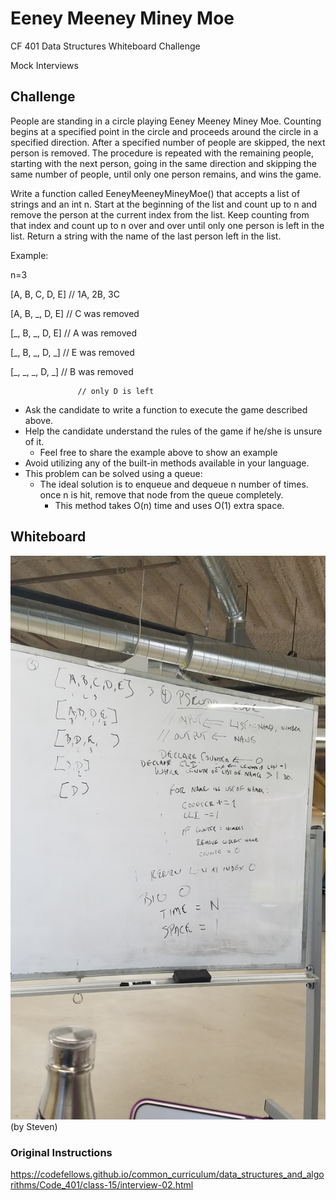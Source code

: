 # Eeney Meeney Miney Moe
CF 401 Data Structures Whiteboard Challenge

Mock Interviews

## Challenge
People are standing in a circle playing Eeney Meeney Miney Moe. Counting begins at a specified point in the circle and proceeds around the circle in a specified direction. After a specified number of people are skipped, the next person is removed. The procedure is repeated with the remaining people, starting with the next person, going in the same direction and skipping the same number of people, until only one person remains, and wins the game.

Write a function called EeneyMeeneyMineyMoe() that accepts a list of strings and an int n. Start at the beginning of the list and count up to n and remove the person at the current index from the list. Keep counting from that index and count up to n over and over until only one person is left in the list. Return a string with the name of the last person left in the list.

Example:

n=3

[A, B, C, D, E]    // 1A, 2B, 3C

[A, B, _, D, E]    // C was removed

[_, B, _, D, E]    // A was removed

[_, B, _, D, _]    // E was removed

[_, _, _, D, _]    // B was removed

                   // only D is left

- Ask the candidate to write a function to execute the game described above.
- Help the candidate understand the rules of the game if he/she is unsure of it.
    - Feel free to share the example above to show an example
- Avoid utilizing any of the built-in methods available in your language.
- This problem can be solved using a queue:
    - The ideal solution is to enqueue and dequeue n number of times. once n is hit, remove that node from the queue completely.
        - This method takes O(n) time and uses O(1) extra space.

## Whiteboard
![whiteboard](../../assets/eenyMeeny.jpg) (by Steven)

### Original Instructions
https://codefellows.github.io/common_curriculum/data_structures_and_algorithms/Code_401/class-15/interview-02.html

